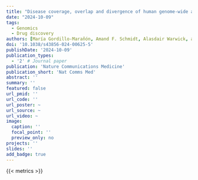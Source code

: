 ```yaml
---
title: "Disease coverage, overlap and divergence of human genome-wide association studies and pharmaceutical research and development"
date: "2024-10-09"
tags:
  - Genomics
  - Drug discovery
authors: [María Gordillo-Marañón, Amand F. Schmidt, Alasdair Warwick, admin, Cai Ytsma, Jorgen Engmann, Ana Torralbo, Rory Maclean, Reecha Sofat, Claudia Langenberg, Anoop D. Shah, Spiros Denaxas, Munir Pirmohamed, Harry Hemingway, Aroon D. Hingorani & Chris Finan ]
doi: '10.1038/s43856-024-00625-5'
publishDate: '2024-10-09'
publication_types:
  - '2' # Journal paper
publication: 'Nature Communications Medicine'
publication_short: 'Nat Comms Med'
abstract: ''
summary: ''
featured: false
url_pmid: ''
url_code: ''
url_poster: ~
url_source: ~
url_video: ~
image:
  caption: ''
  focal_point: ''
  preview_only: no
projects: ''
slides: ''
add_badge: true
---
```


{{< metrics >}}  

